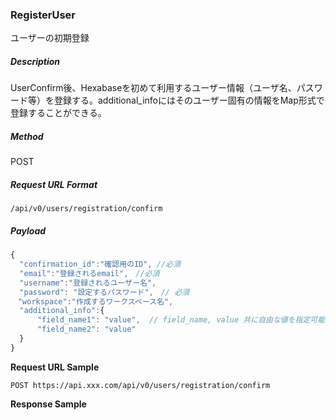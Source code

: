 
### RegisterUser

ユーザーの初期登録

##### Description

UserConfirm後、Hexabaseを初めて利用するユーザー情報（ユーザ名、パスワード等）を登録する。additional_infoにはそのユーザー固有の情報をMap形式で登録することができる。

##### Method

POST

##### Request URL Format

```text
/api/v0/users/registration/confirm
```

##### Payload

```javascript
{
  "confirmation_id":"確認用のID", //必須
  "email":"登録されるemail",　//必須
  "username":"登録されるユーザー名",
  "password": "設定するパスワード",　// 必須
　"workspace":"作成するワークスペース名", 
  "additional_info":{
      "field_name1": "value",  // field_name, value 共に自由な値を指定可能 
      "field_name2": "value"
  }
}
```

**Request URL Sample**

```text
POST https://api.xxx.com/api/v0/users/registration/confirm
```

**Response Sample**

```javascript

```
